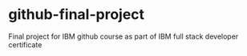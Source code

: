 # github-final-project
Final project for IBM github course as part of IBM full stack developer certificate
